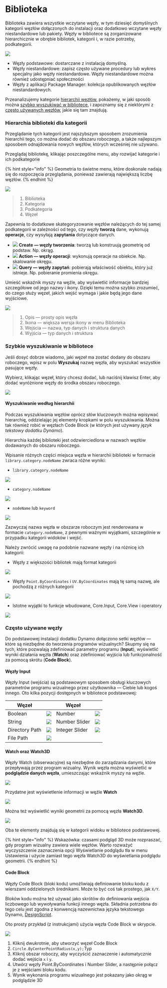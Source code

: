 # Biblioteka

Biblioteka zawiera wszystkie wczytane węzły, w tym dziesięć domyślnych kategorii węzłów dołączonych do instalacji oraz dodatkowo wczytane węzły niestandardowe lub pakiety. Węzły w bibliotece są zorganizowane hierarchicznie w obrębie bibliotek, kategorii i, w razie potrzeby, podkategorii.

![](images/3-2/library-libraryUI.jpg)

* Węzły podstawowe: dostarczane z instalacją domyślną.
* Węzły niestandardowe: zapisz często używane procedury lub wykres specjalny jako węzły niestandardowe. Węzły niestandardowe można również udostępniać społeczności
* Węzły z aplikacji Package Manager: kolekcja opublikowanych węzłów niestandardowych.

Przeanalizujemy kategorie [hierarchii węzłów](3-3\_dynamo\_libraries.md#library-hierarchy-for-categories), pokażemy, w jaki sposób można [szybko wyszukiwać w bibliotece](3-3\_dynamo\_libraries.md#quick-search-in-library), i zapoznamy się z niektórymi z [często używanych węzłów](3-3\_dynamo\_libraries.md#frequently-used-nodes), jakie się tam znajdują.

### Hierarchia biblioteki dla kategorii

Przeglądanie tych kategorii jest najszybszym sposobem zrozumienia hierarchii tego, co można dodać do obszaru roboczego, a także najlepszym sposobem odnajdowania nowych węzłów, których wcześniej nie używano.

Przeglądaj bibliotekę, klikając poszczególne menu, aby rozwijać kategorie i ich podkategorie

{% hint style="info" %} Geometria to świetne menu, które doskonale nadają się do rozpoczęcia przeglądania, ponieważ zawierają największą liczbę węzłów. {% endhint %}

![](images/3-2/library-modifiedandresizelibrarycategories.jpg)

> 1. Biblioteka
> 2. Kategoria
> 3. Podkategoria
> 4. Węzeł

Zapewnia to dodatkowe skategoryzowanie węzłów należących do tej samej podkategorii w zależności od tego, czy węzły **tworzą** dane, wykonują **operacje**, czy wysyłają **zapytania** dotyczące danych.

* ![](<images/3-2/user interface - create.jpg>) **Create — węzły tworzenia**: tworzą lub konstruują geometrię od podstaw. Np. okrąg.
* ![](<images/3-2/user interface - action.jpg>) **Action — węzły operacji**: wykonują operacje na obiekcie. Np. skalowanie okręgu.
* ![](<images/3-2/user interface - query.jpg>) **Query — węzły zapytań**: pobierają właściwość obiektu, który już istnieje. Np. pobieranie promienia okręgu.

Umieść wskaźnik myszy na węźle, aby wyświetlić informacje bardziej szczegółowe od jego nazwy i ikony. Dzięki temu można szybko zrozumieć, do czego służy węzeł, jakich wejść wymaga i jakie będą jego dane wyjściowe.

![](<images/3-2/user interface - node description.jpg>)

> 1. Opis — prosty opis węzła
> 2. Ikona — większa wersja ikony w menu Biblioteka
> 3. Wejścia — nazwa, typ danych i struktura danych
> 4. Wyjścia — typ danych i struktura

### Szybkie wyszukiwanie w bibliotece

Jeśli dosyć dobrze wiadomo, jaki węzeł ma zostać dodany do obszaru roboczego, wpisz w polu **Wyszukaj** nazwę węzła, aby wyszukać wszystkie pasujące węzły.

Wybierz, klikając węzeł, który chcesz dodać, lub naciśnij klawisz Enter, aby dodać wyróżnione węzły do środka obszaru roboczego.

![](<images/3-2/user interface - search.jpg>)

#### Wyszukiwanie według hierarchii

Podczas wyszukiwania węzłów oprócz słów kluczowych można wpisywać hierarchię, oddzielając jej elementy kropkami w polu wyszukiwania. Można tak również robić w węzłach Code Block (w których jest używany _język tekstowy dodatku Dynamo_).

Hierarchia każdej biblioteki jest odzwierciedlona w nazwach węzłów dodawanych do obszaru roboczego.

Wpisanie różnych części miejsca węzła w hierarchii biblioteki w formacie `library.category.nodeName` zwraca różne wyniki:

* `library.category.nodeName`

![](images/3-2/library-searchbyhierarchygeometrypointbycoordinates\(1\).jpg)

* `category.nodeName`

![](images/3-2/library-searchbyhierarchy2pointbycoordinates.jpg)

* `nodeName` lub `keyword`

![](images/3-2/library-searchbyhierarchy3bycoordinates.jpg)

Zazwyczaj nazwa węzła w obszarze roboczym jest renderowana w formacie `category.nodeName`, z pewnymi ważnymi wyjątkami, szczególnie w przypadku kategorii widoków i wejść.

Należy zwrócić uwagę na podobnie nazwane węzły i na różnicę ich kategorii:

* Węzły z większości bibliotek mają format kategorii

![](images/3-2/library-nodecategorydifferences1.jpg)

* Węzły `Point.ByCoordinates` i `UV.ByCoordinates` mają tę samą nazwę, ale pochodzą z różnych kategorii

![](images/3-2/library-nodecategorydifferences2.jpg)

* Istotne wyjątki to funkcje wbudowane, Core.Input, Core.View i operatory

![](images/3-2/library-nodecategorydifferences3.jpg)

### Często używane węzły

Do podstawowej instalacji dodatku Dynamo dołączono setki węzłów — które są niezbędne do tworzenia programów wizualnych? Skupmy się na tych, które pozwalają zdefiniować parametry programu (**Input**), wyświetlić wyniki działania węzła (**Watch**) oraz zdefiniować wyjścia lub funkcjonalność za pomocą skrótu (**Code Block**).

#### Węzły Input

Węzły Input (wejścia) są podstawowym sposobem obsługi kluczowych parametrów programu wizualnego przez użytkownika — Ciebie lub kogoś innego. Oto kilka pozycji dostępnych w bibliotece podstawowej:

| Węzeł           |                                           | Węzeł           |                                           |
| -------------- | ----------------------------------------- | -------------- | ----------------------------------------- |
| Boolean        | ![](images/3-2/library-boolean.jpg)       | Number         | ![](images/3-2/library-number.jpg)        |
| String         | ![](images/3-2/library-string.jpg)        | Number Slider  | ![](images/3-2/library-numberslider.jpg)  |
| Directory Path | ![](images/3-2/library-directorypath.jpg) | Integer Slider | ![](images/3-2/library-integerslider.jpg) |
| File Path      | ![](images/3-2/library-filepath.jpg)      |                |                                           |

#### Watch oraz Watch3D

Węzły Watch (obserwacyjne) są niezbędne do zarządzania danymi, które przepływają przez program wizualny. Wynik węzła można wyświetlić w **podglądzie danych węzła**, umieszczając wskaźnik myszy na węźle.

![](images/3-2/library-nodepreview.jpg)

Przydatne jest wyświetlenie informacji w węźle **Watch**

![](images/3-2/library-watchnode.jpg)

Można też wyświetlić wyniki geometrii za pomocą węzła **Watch3D**.

![](images/3-2/library-watch3dnode.gif)

Oba te elementy znajdują się w kategorii widoku w bibliotece podstawowej.

{% hint style="info" %} Wskazówka: czasami podgląd 3D może rozpraszać, gdy program wizualny zawiera wiele węzłów. Warto rozważyć wyczyszczenie zaznaczenia opcji Wyświetlanie podglądu tła w menu Ustawienia i użycie zamiast tego węzła Watch3D do wyświetlania podglądu geometrii. {% endhint %}

#### Code Block

Węzły Code Block (bloki kodu) umożliwiają definiowanie bloku kodu z wierszami oddzielonych średnikami. Może to być coś tak prostego, jak `X/Y`.

Bloków kodu można też używać jako skrótów do definiowania wejścia liczbowego lub wywoływania funkcji innego węzła. Składnia potrzebna do tego celu jest zgodna z konwencją nazewnictwa języka tekstowego Dynamo, [DesignScript](../coding-in-dynamo/7\_code-blocks-and-design-script/7-2\_design-script-syntax.md).

Oto prosty przykład (z instrukcjami) użycia węzła Code Block w skrypcie.

![](<images/3-2/library-code block demo.gif>)

1. Kliknij dwukrotnie, aby utworzyć węzeł Code Block
2. `Circle.ByCenterPointRadius(x,y);`Typ
3. Kliknij obszar roboczy, aby wyczyścić zaznaczenie i automatycznie dodać wejścia `x` i `y`.
4. Utwórz węzły Point.ByCoordinates i Number Slider, a następnie połącz je z wejściami bloku kodu.
5. Wynik wykonania programu wizualnego jest pokazany jako okrąg w podglądzie 3D
